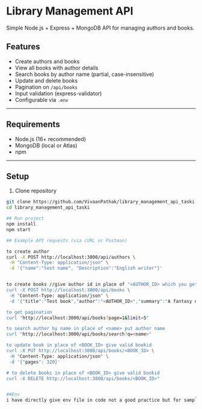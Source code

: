 # Library Management API

Simple Node.js + Express + MongoDB API for managing authors and books.

## Features
- Create authors and books
- View all books with author details
- Search books by author name (partial, case-insensitive)
- Update and delete books
- Pagination on `/api/books`
- Input validation (express-validator)
- Configurable via `.env`

---

## Requirements
- Node.js (16+ recommended)
- MongoDB (local or Atlas)
- npm

---

## Setup

1. Clone repository
```bash
git clone https://github.com/VivaanPathak/library_management_api_taski.git
cd library_management_api_taski

## Run project
npm install
npm start

## Example API requests (via cURL or Postman)

to create author
curl -X POST http://localhost:3000/api/authors \
 -H "Content-Type: application/json" \
 -d '{"name":"test name", "Description":"English writer"}'


to create books //give author id in place of "<AUTHOR_ID> which you get after creating author from previous curl or any valid authorid if you created any author
curl -X POST http://localhost:3000/api/books \
 -H "Content-Type: application/json" \
 -d '{"title":"Test book","author":"<AUTHOR_ID>","summary":"A fantasy novel","publishedDate":"1937-09-21","pages":310}'

to get pagination
curl "http://localhost:3000/api/books?page=1&limit=5"

to search author by name in place of <name> put author name 
curl "http://localhost:3000/api/books/search?q=<name>"

to update book in place of <BOOK_ID> give valid bookid
curl -X PUT http://localhost:3000/api/books/<BOOK_ID> \
 -H "Content-Type: application/json" \
 -d '{"pages": 320}'

# to delete books in place of <BOOK_ID> give valid bookid
curl -X DELETE http://localhost:3000/api/books/<BOOK_ID>"


##Env
i have directly give env file in code not a good practice but for sample i have put it so that you can directly use it





